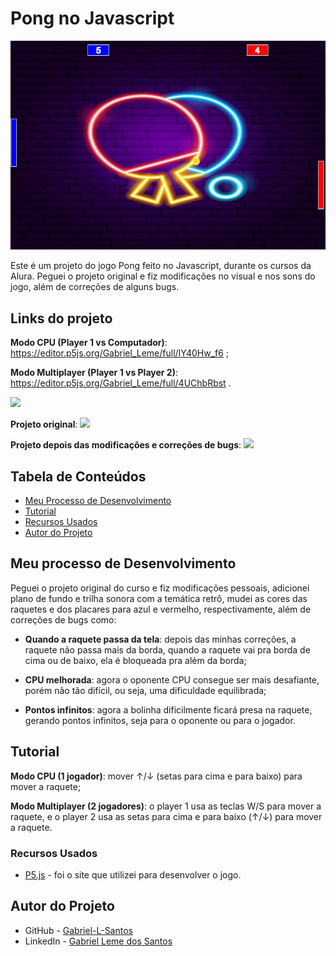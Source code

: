 # Pong no Javascript
![](./imgs-gifs-readme/pong-javascript.png)

Este é um projeto do jogo Pong feito no Javascript, durante os cursos da Alura. Peguei o projeto original e fiz modificações no visual e nos sons do jogo, além de correções de alguns bugs.
## Links do projeto
 **Modo CPU (Player 1 vs Computador)**: https://editor.p5js.org/Gabriel_Leme/full/IY40Hw_f6 ;

 **Modo Multiplayer (Player 1 vs Player 2)**: https://editor.p5js.org/Gabriel_Leme/full/4UChbRbst .

<img src="http://img.shields.io/static/v1?label=STATUS&message=CONCLUIDO&color=GREEN&style=for-the-badge"/>
</p> 

**Projeto original**:
![](./imgs-gifs-readme/pong-javascript-og.png)

**Projeto depois das modificações e correções de bugs**:
![](./imgs-gifs-readme/pong-javascript.gif)

## Tabela de Conteúdos

- [Meu Processo de Desenvolvimento](#meu-processo-de-desenvolvimento)
- [Tutorial](#tutorial)
- [Recursos Usados](#recursos-usados)
- [Autor do Projeto](#autor-do-projeto)

## Meu processo de Desenvolvimento

Peguei o projeto original do curso e fiz modificações pessoais, adicionei plano de fundo e trilha sonora com a temática retrô, mudei as cores das raquetes e dos placares para azul e vermelho, respectivamente, além de correções de bugs como:

- **Quando a raquete passa da tela**: depois das minhas correções, a raquete não passa mais da borda, quando a raquete vai pra borda de cima ou de baixo, ela é bloqueada pra além da borda;

- **CPU melhorada**: agora o oponente CPU consegue ser mais desafiante, porém não tão difícil, ou seja, uma dificuldade equilibrada;

- **Pontos infinitos**: agora a bolinha dificilmente ficará presa na raquete, gerando pontos infinitos, seja para o oponente ou para o jogador.

## Tutorial

**Modo CPU (1 jogador)**: mover ↑/↓ (setas para cima e para baixo) para mover a raquete;

**Modo Multiplayer (2 jogadores)**: o player 1 usa as teclas W/S para mover a raquete, e o player 2 usa as setas para cima e para baixo (↑/↓) para mover a raquete.

### Recursos Usados

- [P5.js](https://p5js.org/) - foi o site que utilizei para desenvolver o jogo.

## Autor do Projeto

- GitHub - [Gabriel-L-Santos](https://github.com/Gabriel-L-Santos)
- LinkedIn - [Gabriel Leme dos Santos](https://www.linkedin.com/in/gabriel-leme-dos-santos/)